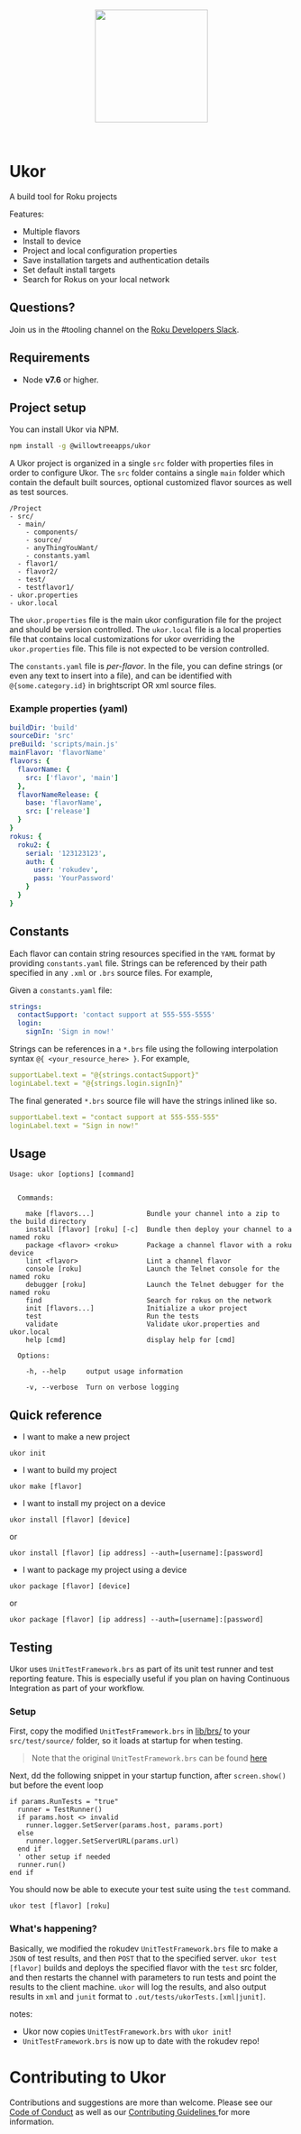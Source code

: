 <br>
<p align="center">
    <img width="200px" height="200px" src="artwork/ukor-logo.svg"/>
</p>
<br>

# Ukor

A build tool for Roku projects

Features:
- Multiple flavors
- Install to device
- Project and local configuration properties
- Save installation targets and authentication details
- Set default install targets
- Search for Rokus on your local network

## Questions?

Join us in the #tooling channel on the [Roku Developers Slack](https://join.slack.com/t/rokudevelopers/shared_invite/enQtMzU5Njc5ODM5MzAyLWE2MTIxMWQ5Nzg0Y2E3ODgzYTk4NmQxMDg2YjRjYjdiMzM5ZDU4ZTc0YmM1ZmU0Mzc5MzI3ODU3MmUxOTdlNTE).

## Requirements

* Node **v7.6** or higher.

## Project setup

You can install Ukor via NPM. 

```sh
npm install -g @willowtreeapps/ukor
```

A Ukor project is organized in a single `src` folder with properties files in order to configure Ukor. The `src` folder contains a single `main` folder which contain the default built sources, optional customized flavor sources as well as test sources.

```
/Project
- src/
  - main/
    - components/
    - source/
    - anyThingYouWant/
    - constants.yaml
  - flavor1/
  - flavor2/
  - test/
  - testflavor1/
- ukor.properties
- ukor.local
```

The `ukor.properties` file is the main ukor configuration  file for the project and should be version controlled. The `ukor.local` file is a local properties file that contains local customizations for ukor overriding the `ukor.properties` file. This file is not expected to be version controlled. 

The `constants.yaml` file is *per-flavor*. In the file, you can define strings (or even any text to insert into a file), and can be identified with `@{some.category.id}` in brightscript OR xml source files.

### Example properties (yaml)
```yaml
buildDir: 'build'
sourceDir: 'src'
preBuild: 'scripts/main.js'
mainFlavor: 'flavorName'
flavors: {
  flavorName: {
    src: ['flavor', 'main']
  },
  flavorNameRelease: {
    base: 'flavorName',
    src: ['release']
  }
}
rokus: {
  roku2: {
    serial: '123123123',
    auth: {
      user: 'rokudev',
      pass: 'YourPassword'
    }
  }
}
```

## Constants
Each flavor can contain string resources specified in the `YAML` format by providing `constants.yaml` file. Strings can be referenced by their path specified in any `.xml` or `.brs` source files. For example,

Given a `constants.yaml` file: 

```yml
strings:
  contactSupport: 'contact support at 555-555-5555'
  login:
    signIn: 'Sign in now!'
```

Strings can be references in a `*.brs` file using the following interpolation syntax `@{ <your_resource_here> }`. For example,

```yml
supportLabel.text = "@{strings.contactSupport}"
loginLabel.text = "@{strings.login.signIn}"
```

The final generated `*.brs` source file will have the strings inlined like so.

```yml
supportLabel.text = "contact support at 555-555-555"
loginLabel.text = "Sign in now!"
```

## Usage

```
Usage: ukor [options] [command]


  Commands:

    make [flavors...]             Bundle your channel into a zip to the build directory
    install [flavor] [roku] [-c]  Bundle then deploy your channel to a named roku
    package <flavor> <roku>       Package a channel flavor with a roku device
    lint <flavor>                 Lint a channel flavor
    console [roku]                Launch the Telnet console for the named roku
    debugger [roku]               Launch the Telnet debugger for the named roku
    find                          Search for rokus on the network
    init [flavors...]             Initialize a ukor project
    test                          Run the tests
    validate                      Validate ukor.properties and ukor.local
    help [cmd]                    display help for [cmd]

  Options:

    -h, --help     output usage information

    -v, --verbose  Turn on verbose logging
```

## Quick reference 

* I want to make a new project
```
ukor init
```

* I want to build my project
```
ukor make [flavor]
```

* I want to install my project on a device
```
ukor install [flavor] [device]
```
or

```
ukor install [flavor] [ip address] --auth=[username]:[password]
``` 

* I want to package my project using a device
```
ukor package [flavor] [device]
```
or

```
ukor package [flavor] [ip address] --auth=[username]:[password]
```

## Testing

Ukor uses `UnitTestFramework.brs` as part of its unit test runner and test reporting feature. This is especially useful if you plan on having Continuous Integration as part of your workflow.

### Setup

First, copy the modified `UnitTestFramework.brs` in [lib/brs/](../master/lib/brs/UnitTestFramework.brs) to your `src/test/source/` folder, so it loads at startup for when testing.

> Note that the original `UnitTestFramework.brs` can be found [here](https://github.com/rokudev/unit-testing-framework) 

Next, dd the following snippet in your startup function, after `screen.show()` but before the event loop

```brightscript
if params.RunTests = "true"
  runner = TestRunner()
  if params.host <> invalid
    runner.logger.SetServer(params.host, params.port)
  else
    runner.logger.SetServerURL(params.url)
  end if
  ' other setup if needed
  runner.run()
end if
```

You should now be able to execute your test suite using the `test` command.

```
ukor test [flavor] [roku]
``` 

### What's happening?

Basically, we modified the rokudev `UnitTestFramework.brs` file to make a `JSON` of test results, and then `POST` that to the specified server. `ukor test [flavor]` builds and deploys the specified flavor with the `test` src folder, and then restarts the channel with parameters to run tests and point the results to the client machine. `ukor` will log the results, and also output results in `xml` and `junit` format to `.out/tests/ukorTests.[xml|junit]`. 

notes: 
- Ukor now copies `UnitTestFramework.brs` with `ukor init`!
- `UnitTestFramework.brs` is now up to date with the rokudev repo!

# Contributing to Ukor

Contributions and suggestions are more than welcome. Please see our [Code of Conduct](/CODE_OF_CONDUCT.md) 
as well as our [Contributing Guidelines ](/CONTRIBUTING.md) for more information.
